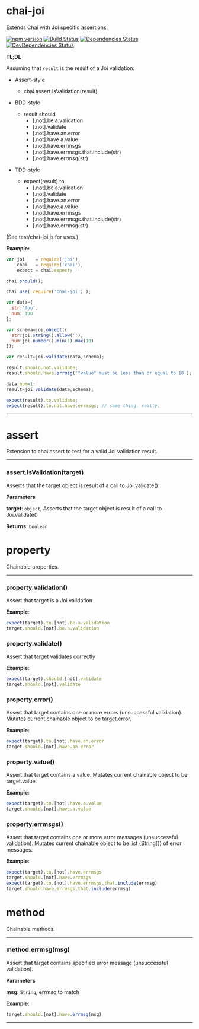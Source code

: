 # chai-joi

Extends Chai with Joi specific assertions.

[![npm version](https://badge.fury.io/js/chai-joi.svg)](http://badge.fury.io/js/chai-joi)
[![Build Status](https://travis-ci.org/raisch/chai-joi.svg?branch=master)](https://travis-ci.org/raisch/chai-joi)
[![Dependencies Status](https://david-dm.org/raisch/chai-joi.svg)](https://david-dm.org/raisch/chai-joi)
[![DevDependencies Status](https://david-dm.org/raisch/chai-joi/dev-status.svg)](https://david-dm.org/raisch/chai-joi#info=devDependencies)

**TL;DL**

Assuming that `result` is the result of a Joi validation:

- Assert-style
  - chai.assert.isValidation(result)
 
- BDD-style
  - result.should
    - [.not].be.a.validation
    - [.not].validate
    - [.not].have.an.error
    - [.not].have.a.value
    - [.not].have.errmsgs
    - [.not].have.errmsgs.that.include(str)
    - [.not].have.errmsg(str)
   
- TDD-style
  - expect(result).to
    - [.not].be.a.validation
    - [.not].validate
    - [.not].have.an.error
    - [.not].have.a.value
    - [.not].have.errmsgs
    - [.not].have.errmsgs.that.include(str)
    - [.not].have.errmsg(str)

(See test/chai-joi.js for uses.)

**Example:**
```js
var joi    = require('joi'),
    chai   = require('chai'),
    expect = chai.expect;

chai.should();

chai.use( require('chai-joi') );

var data={
  str:'foo',
  num: 100
};

var schema=joi.object({
  str:joi.string().allow(''),
  num:joi.number().min(1).max(10)
});

var result=joi.validate(data,schema);

result.should.not.validate;
result.should.have.errmsg('"value" must be less than or equal to 10');

data.num=1;
result=joi.validate(data,schema);

expect(result).to.validate;
expect(result).to.not.have.errmsgs; // same thing, really.
```

* * *


# assert

Extension to chai.assert to test for a valid Joi validation result.



* * *

### assert.isValidation(target) 

Asserts that the target object is result of a call to Joi.validate()

**Parameters**

**target**: `object`, Asserts that the target object is result of a call to Joi.validate()

**Returns**: `boolean`



# property

Chainable properties.



* * *

### property.validation() 

Assert that target is a Joi validation


**Example**:
```js
expect(target).to.[not].be.a.validation
target.should.[not].be.a.validation
```


### property.validate() 

Assert that target validates correctly


**Example**:
```js
expect(target).should.[not].validate
target.should.[not].validate
```


### property.error() 

Assert that target contains one or more errors (unsuccessful validation).
Mutates current chainable object to be target.error.


**Example**:
```js
expect(target).to.[not].have.an.error
target.should.[not].have.an.error
```


### property.value() 

Assert that target contains a value.
Mutates current chainable object to be target.value.


**Example**:
```js
expect(target).to.[not].have.a.value
target.should.[not].have.a.value
```


### property.errmsgs() 

Assert that target contains one or more error messages (unsuccessful validation).
Mutates current chainable object to be list {String[]} of error messages.


**Example**:
```js
expect(target).to.[not].have.errmsgs
target.should.[not].have.errmsgs
expect(target).to.[not].have.errmsgs.that.include(errmsg)
target.should.have.errmsgs.that.include(errmsg)
```



# method

Chainable methods.



* * *

### method.errmsg(msg) 

Assert that target contains specified error message (unsuccessful validation).

**Parameters**

**msg**: `String`, errmsg to match


**Example**:
```js
target.should.[not].have.errmsg(msg)
```



* * *











